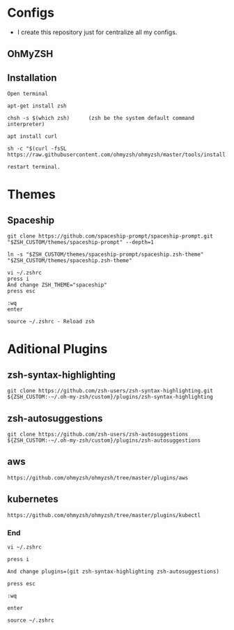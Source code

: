 # Configs

- I create this repository just for centralize all my configs.

## OhMyZSH

## Installation

```
Open terminal
```

```
apt-get install zsh
```

```
chsh -s $(which zsh)      (zsh be the system default command interpreter)
```

```
apt install curl
```

```
sh -c "$(curl -fsSL https://raw.githubusercontent.com/ohmyzsh/ohmyzsh/master/tools/install.sh)"
```

```
restart terminal.
```

# Themes

## Spaceship

```
git clone https://github.com/spaceship-prompt/spaceship-prompt.git "$ZSH_CUSTOM/themes/spaceship-prompt" --depth=1
```

```
ln -s "$ZSH_CUSTOM/themes/spaceship-prompt/spaceship.zsh-theme" "$ZSH_CUSTOM/themes/spaceship.zsh-theme"
```

```
vi ~/.zshrc
press i
And change ZSH_THEME="spaceship"
press esc

:wq
enter
```

```
source ~/.zshrc - Reload zsh
```

# Aditional Plugins

## zsh-syntax-highlighting

```
git clone https://github.com/zsh-users/zsh-syntax-highlighting.git ${ZSH_CUSTOM:-~/.oh-my-zsh/custom}/plugins/zsh-syntax-highlighting
```

## zsh-autosuggestions

```
git clone https://github.com/zsh-users/zsh-autosuggestions ${ZSH_CUSTOM:-~/.oh-my-zsh/custom}/plugins/zsh-autosuggestions
```

## aws

```
https://github.com/ohmyzsh/ohmyzsh/tree/master/plugins/aws
```

## kubernetes

```
https://github.com/ohmyzsh/ohmyzsh/tree/master/plugins/kubectl
```

### End

```
vi ~/.zshrc

press i

And change plugins=(git zsh-syntax-highlighting zsh-autosuggestions)

press esc

:wq

enter

source ~/.zshrc
```
